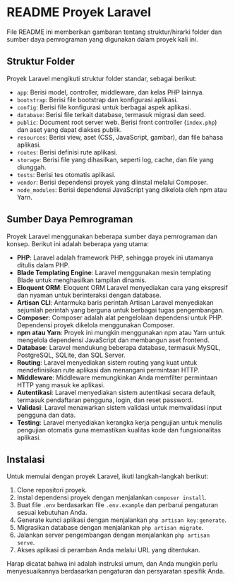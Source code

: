 # README Proyek Laravel

File README ini memberikan gambaran tentang struktur/hirarki folder dan sumber daya pemrograman yang digunakan dalam proyek kali ini.

## Struktur Folder

Proyek Laravel mengikuti struktur folder standar, sebagai berikut:

- `app`: Berisi model, controller, middleware, dan kelas PHP lainnya.
- `bootstrap`: Berisi file bootstrap dan konfigurasi aplikasi.
- `config`: Berisi file konfigurasi untuk berbagai aspek aplikasi.
- `database`: Berisi file terkait database, termasuk migrasi dan seed.
- `public`: Document root server web. Berisi front controller (`index.php`) dan aset yang dapat diakses publik.
- `resources`: Berisi view, aset (CSS, JavaScript, gambar), dan file bahasa aplikasi.
- `routes`: Berisi definisi rute aplikasi.
- `storage`: Berisi file yang dihasilkan, seperti log, cache, dan file yang diunggah.
- `tests`: Berisi tes otomatis aplikasi.
- `vendor`: Berisi dependensi proyek yang diinstal melalui Composer.
- `node_modules`: Berisi dependensi JavaScript yang dikelola oleh npm atau Yarn.

## Sumber Daya Pemrograman

Proyek Laravel menggunakan beberapa sumber daya pemrograman dan konsep. Berikut ini adalah beberapa yang utama:

- **PHP**: Laravel adalah framework PHP, sehingga proyek ini utamanya ditulis dalam PHP.
- **Blade Templating Engine**: Laravel menggunakan mesin templating Blade untuk menghasilkan tampilan dinamis.
- **Eloquent ORM**: Eloquent ORM Laravel menyediakan cara yang ekspresif dan nyaman untuk berinteraksi dengan database.
- **Artisan CLI**: Antarmuka baris perintah Artisan Laravel menyediakan sejumlah perintah yang berguna untuk berbagai tugas pengembangan.
- **Composer**: Composer adalah alat pengelolaan dependensi untuk PHP. Dependensi proyek dikelola menggunakan Composer.
- **npm atau Yarn**: Proyek ini mungkin menggunakan npm atau Yarn untuk mengelola dependensi JavaScript dan membangun aset frontend.
- **Database**: Laravel mendukung beberapa database, termasuk MySQL, PostgreSQL, SQLite, dan SQL Server.
- **Routing**: Laravel menyediakan sistem routing yang kuat untuk mendefinisikan rute aplikasi dan menangani permintaan HTTP.
- **Middleware**: Middleware memungkinkan Anda memfilter permintaan HTTP yang masuk ke aplikasi.
- **Autentikasi**: Laravel menyediakan sistem autentikasi secara default, termasuk pendaftaran pengguna, login, dan reset password.
- **Validasi**: Laravel menawarkan sistem validasi untuk memvalidasi input pengguna dan data.
- **Testing**: Laravel menyediakan kerangka kerja pengujian untuk menulis pengujian otomatis guna memastikan kualitas kode dan fungsionalitas aplikasi.

## Instalasi

Untuk memulai dengan proyek Laravel, ikuti langkah-langkah berikut:

1. Clone repositori proyek.
2. Instal dependensi proyek dengan menjalankan `composer install`.
3. Buat file `.env` berdasarkan file `.env.example` dan perbarui pengaturan sesuai kebutuhan Anda.
4. Generate kunci aplikasi dengan menjalankan `php artisan key:generate`.
5. Migrasikan database dengan menjalankan `php artisan migrate`.
6. Jalankan server pengembangan dengan menjalankan `php artisan serve`.
7. Akses aplikasi di peramban Anda melalui URL yang ditentukan.

Harap dicatat bahwa ini adalah instruksi umum, dan Anda mungkin perlu menyesuaikannya berdasarkan pengaturan dan persyaratan spesifik Anda.

